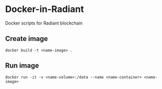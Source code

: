 # Docker-in-Radiant
Docker scripts for Radiant blockchain

## Create image
```
docker build -t <name-image> .
```

## Run image

```
docker run -it -v <name-volume>:/data --name <name-container> <name-image>
```